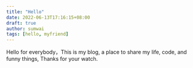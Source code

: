 ```yaml
---
title: "Hello"
date: 2022-06-13T17:16:15+08:00
draft: true
author: sumwai
tags: [hello, myfriend]
---
```


Hello for everybody，This is my blog, a place to share my life, code, and funny things, Thanks for your watch.
